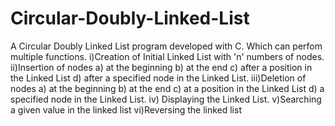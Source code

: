 # Circular-Doubly-Linked-List

A Circular Doubly Linked List program developed with C. 
Which can perfom multiple functions. 
i)Creation of Initial Linked List with 'n' numbers of nodes. 
ii)Insertion of nodes a) at the beginning b) at the end c) after a position in the Linked List d) after a specified node in the Linked List. 
iii)Deletion of nodes a) at the beginning b) at the end c) at a position in the Linked List d) a specified node in the Linked List. 
iv) Displaying the Linked List.
v)Searching a given value in the linked list 
vi)Reversing the linked list
